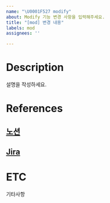 ```yaml
---
name: "\U0001F527 modify"
about: Modify 기능 변경 사항을 입력해주세요.
title: "[mod] 변경 내용"
labels: mod
assignees: ''

---
```


# Description
설명을 작성하세요.

# References
## [노션](url)
## [Jira](urll)

# ETC
기타사항
